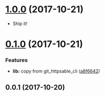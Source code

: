 <a name="1.0.0"></a>
# [1.0.0](https://github.com/packsaddle/rust-git_httpsable/compare/v0.1.0...v1.0.0) (2017-10-21)

* Ship it!

<a name="0.1.0"></a>
# [0.1.0](https://github.com/packsaddle/rust-git_httpsable/compare/v0.0.1...v0.1.0) (2017-10-21)


### Features

* **lib:** copy from git_httpsable_cli ([a8f6642](https://github.com/packsaddle/rust-git_httpsable/commit/a8f6642))



<a name="0.0.1"></a>
## 0.0.1 (2017-10-20)
